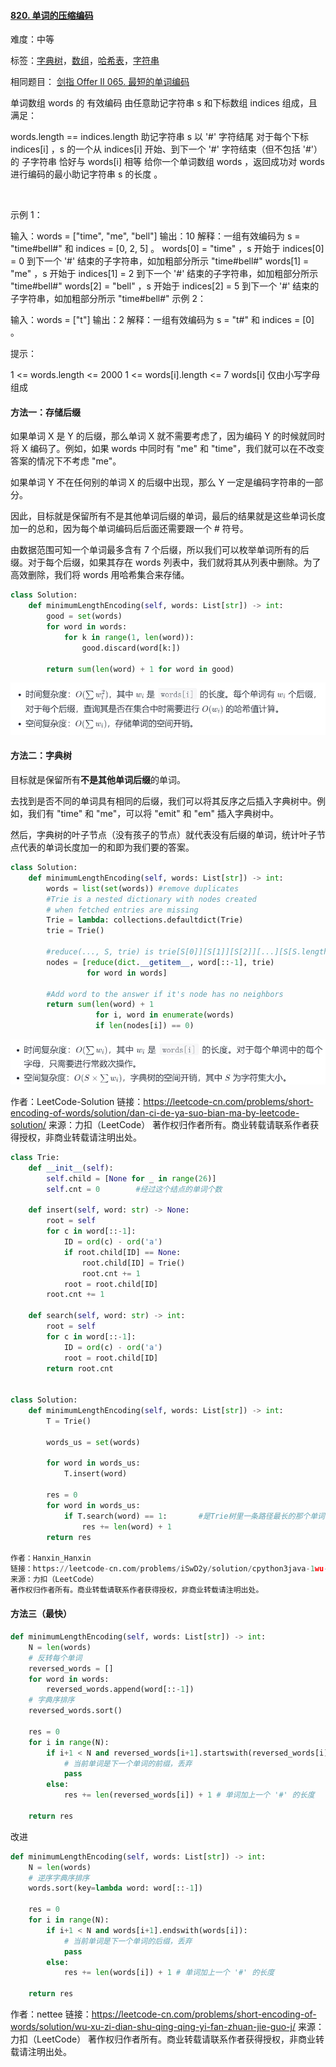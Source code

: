 #### [820. 单词的压缩编码](https://leetcode-cn.com/problems/short-encoding-of-words/)

难度：中等

标签：[字典树](../Topic/字典树.md)，[数组](../Topic/数组.md)，[哈希表](../Topic/哈希表.md)，[字符串](../Topic/字符串.md)

相同题目： [剑指 Offer II 065. 最短的单词编码](https://leetcode-cn.com/problems/iSwD2y/)

单词数组 words 的 有效编码 由任意助记字符串 s 和下标数组 indices 组成，且满足：

words.length == indices.length
助记字符串 s 以 '#' 字符结尾
对于每个下标 indices[i] ，s 的一个从 indices[i] 开始、到下一个 '#' 字符结束（但不包括 '#'）的 子字符串 恰好与 words[i] 相等
给你一个单词数组 words ，返回成功对 words 进行编码的最小助记字符串 s 的长度 。

 

示例 1：

输入：words = ["time", "me", "bell"]
输出：10
解释：一组有效编码为 s = "time#bell#" 和 indices = [0, 2, 5] 。
words[0] = "time" ，s 开始于 indices[0] = 0 到下一个 '#' 结束的子字符串，如加粗部分所示 "time#bell#"
words[1] = "me" ，s 开始于 indices[1] = 2 到下一个 '#' 结束的子字符串，如加粗部分所示 "time#bell#"
words[2] = "bell" ，s 开始于 indices[2] = 5 到下一个 '#' 结束的子字符串，如加粗部分所示 "time#bell#"
示例 2：

输入：words = ["t"]
输出：2
解释：一组有效编码为 s = "t#" 和 indices = [0] 。


提示：

1 <= words.length <= 2000
1 <= words[i].length <= 7
words[i] 仅由小写字母组成

#### 方法一：存储后缀

如果单词 X 是 Y 的后缀，那么单词 X 就不需要考虑了，因为编码 Y 的时候就同时将 X 编码了。例如，如果 words 中同时有 "me" 和 "time"，我们就可以在不改变答案的情况下不考虑 "me"。

如果单词 Y 不在任何别的单词 X 的后缀中出现，那么 Y 一定是编码字符串的一部分。

因此，目标就是保留所有不是其他单词后缀的单词，最后的结果就是这些单词长度加一的总和，因为每个单词编码后后面还需要跟一个 # 符号。

由数据范围可知一个单词最多含有 7 个后缀，所以我们可以枚举单词所有的后缀。对于每个后缀，如果其存在 words 列表中，我们就将其从列表中删除。为了高效删除，我们将 words 用哈希集合来存储。

```python
class Solution:
    def minimumLengthEncoding(self, words: List[str]) -> int:
        good = set(words)
        for word in words:
            for k in range(1, len(word)):
                good.discard(word[k:])

        return sum(len(word) + 1 for word in good)
```

![image-20210904122314026](img/image-20210904122314026.png)

#### 方法二：字典树

目标就是保留所有**不是其他单词后缀**的单词。

去找到是否不同的单词具有相同的后缀，我们可以将其反序之后插入字典树中。例如，我们有 "time" 和 "me"，可以将 "emit" 和 "em" 插入字典树中。

然后，字典树的叶子节点（没有孩子的节点）就代表没有后缀的单词，统计叶子节点代表的单词长度加一的和即为我们要的答案。

```python
class Solution:
    def minimumLengthEncoding(self, words: List[str]) -> int:
        words = list(set(words)) #remove duplicates
        #Trie is a nested dictionary with nodes created
        # when fetched entries are missing
        Trie = lambda: collections.defaultdict(Trie)
        trie = Trie()

        #reduce(..., S, trie) is trie[S[0]][S[1]][S[2]][...][S[S.length - 1]]
        nodes = [reduce(dict.__getitem__, word[::-1], trie)
                 for word in words]

        #Add word to the answer if it's node has no neighbors
        return sum(len(word) + 1
                   for i, word in enumerate(words)
                   if len(nodes[i]) == 0)
```

![image-20210904122459168](img/image-20210904122459168.png)

作者：LeetCode-Solution
链接：https://leetcode-cn.com/problems/short-encoding-of-words/solution/dan-ci-de-ya-suo-bian-ma-by-leetcode-solution/
来源：力扣（LeetCode）
著作权归作者所有。商业转载请联系作者获得授权，非商业转载请注明出处。

```python
class Trie:
    def __init__(self):
        self.child = [None for _ in range(26)]
        self.cnt = 0        #经过这个结点的单词个数

    def insert(self, word: str) -> None:
        root = self
        for c in word[::-1]:
            ID = ord(c) - ord('a')
            if root.child[ID] == None:
                root.child[ID] = Trie()
                root.cnt += 1
            root = root.child[ID]
        root.cnt += 1

    def search(self, word: str) -> int:
        root = self
        for c in word[::-1]:
            ID = ord(c) - ord('a')
            root = root.child[ID]
        return root.cnt 


class Solution:
    def minimumLengthEncoding(self, words: List[str]) -> int:
        T = Trie()

        words_us = set(words)

        for word in words_us:
            T.insert(word)
        
        res = 0
        for word in words_us:
            if T.search(word) == 1:       #是Trie树里一条路径最长的那个单词
                res += len(word) + 1
        return res

作者：Hanxin_Hanxin
链接：https://leetcode-cn.com/problems/iSwD2y/solution/cpython3java-1wu-xu-ji-he-bao-li-shan-di-gj2e/
来源：力扣（LeetCode）
著作权归作者所有。商业转载请联系作者获得授权，非商业转载请注明出处。
```



#### 方法三（最快）

```python
def minimumLengthEncoding(self, words: List[str]) -> int:
    N = len(words)
    # 反转每个单词
    reversed_words = []
    for word in words:
        reversed_words.append(word[::-1])
    # 字典序排序    
    reversed_words.sort()
    
    res = 0
    for i in range(N):
        if i+1 < N and reversed_words[i+1].startswith(reversed_words[i]):
            # 当前单词是下一个单词的前缀，丢弃
            pass
        else:
            res += len(reversed_words[i]) + 1 # 单词加上一个 '#' 的长度
    
    return res
```



改进

```python
def minimumLengthEncoding(self, words: List[str]) -> int:
    N = len(words)
    # 逆序字典序排序    
    words.sort(key=lambda word: word[::-1])
    
    res = 0
    for i in range(N):
        if i+1 < N and words[i+1].endswith(words[i]):
            # 当前单词是下一个单词的后缀，丢弃
            pass
        else:
            res += len(words[i]) + 1 # 单词加上一个 '#' 的长度
    
    return res

```

作者：nettee
链接：https://leetcode-cn.com/problems/short-encoding-of-words/solution/wu-xu-zi-dian-shu-qing-qing-yi-fan-zhuan-jie-guo-j/
来源：力扣（LeetCode）
著作权归作者所有。商业转载请联系作者获得授权，非商业转载请注明出处。
